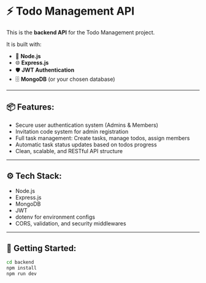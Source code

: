# ⚡ Todo Management API

This is the **backend API** for the Todo Management project.

It is built with:

- 🚀 **Node.js**  
- 🌐 **Express.js**  
- 🛡️ **JWT Authentication**  
- 🗄️ **MongoDB** (or your chosen database)  

---

## 📦 Features:

- Secure user authentication system (Admins & Members)  
- Invitation code system for admin registration  
- Full task management: Create tasks, manage todos, assign members  
- Automatic task status updates based on todos progress  
- Clean, scalable, and RESTful API structure  

---

## ⚙️ Tech Stack:

- Node.js  
- Express.js  
- MongoDB  
- JWT  
- dotenv for environment configs  
- CORS, validation, and security middlewares  

---

## 🚀 Getting Started:

```bash
cd backend
npm install
npm run dev
